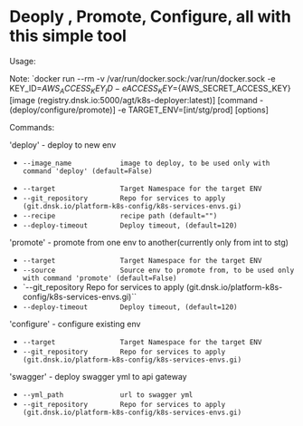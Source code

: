 # Deoply , Promote, Configure, all with this simple tool

Usage:
>
Note: `docker run --rm -v /var/run/docker.sock:/var/run/docker.sock
                -e KEY_ID=${AWS_ACCESS_KEY_ID} -e ACCESS_KEY=${AWS_SECRET_ACCESS_KEY} 
                [image (registry.dnsk.io:5000/agt/k8s-deployer:latest)] 
                [command - (deploy/configure/promote)]
                -e TARGET_ENV=[int/stg/prod]
                [options]
                
        


Commands:
>

'deploy'         - deploy to new env
>
* `--image_name            image to deploy, to be used only with command 'deploy' (default=False)`
>
* `--target                Target Namespace for the target ENV`
* `--git_repository        Repo for services to apply (git.dnsk.io/platform-k8s-config/k8s-services-envs.gi)`
* `--recipe                recipe path (default="")`
* `--deploy-timeout        Deploy timeout, (default=120)`

>

'promote'        - promote from one env to another(currently only from int to stg)
>
* `--target                Target Namespace for the target ENV`
* `--source                Source env to promote from, to be used only with command 'promote' (default=False)`
* `--git_repository        Repo for services to apply (git.dnsk.io/platform-k8s-config/k8s-services-envs.gi)``
* `--deploy-timeout        Deploy timeout, (default=120)`
 

>

'configure'      - configure existing env
>
* `--target                Target Namespace for the target ENV`
* `--git_repository        Repo for services to apply (git.dnsk.io/platform-k8s-config/k8s-services-envs.gi)`

>

'swagger'       - deploy swagger yml to api gateway 
>
* `--yml_path              url to swagger yml`
* `--git_repository        Repo for services to apply (git.dnsk.io/platform-k8s-config/k8s-services-envs.gi)`




